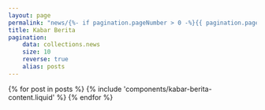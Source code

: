 ```yaml
---
layout: page
permalink: "news/{%- if pagination.pageNumber > 0 -%}{{ pagination.pageNumber | plus: 1 }}{%- else -%}index{%- endif -%}.html"
title: Kabar Berita
pagination:
    data: collections.news
    size: 10
    reverse: true
    alias: posts
---
```


{% for post in posts %}
{% include 'components/kabar-berita-content.liquid' %}
{% endfor %}